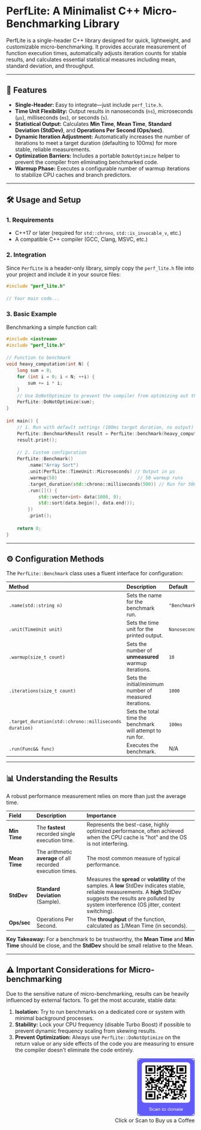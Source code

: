 

# PerfLite: A Minimalist C++ Micro-Benchmarking Library

PerfLite is a single-header C++ library designed for quick, lightweight, and customizable micro-benchmarking. It provides accurate measurement of function execution times, automatically adjusts iteration counts for stable results, and calculates essential statistical measures including mean, standard deviation, and throughput.

---

## 🚀 Features

* **Single-Header:** Easy to integrate—just include `perf_lite.h`.
* **Time Unit Flexibility:** Output results in nanoseconds (`ns`), microseconds (`µs`), milliseconds (`ms`), or seconds (`s`).
* **Statistical Output:** Calculates **Min Time**, **Mean Time**, **Standard Deviation (StdDev)**, and **Operations Per Second (Ops/sec)**.
* **Dynamic Iteration Adjustment:** Automatically increases the number of iterations to meet a target duration (defaulting to 100ms) for more stable, reliable measurements.
* **Optimization Barriers:** Includes a portable `DoNotOptimize` helper to prevent the compiler from eliminating benchmarked code.
* **Warmup Phase:** Executes a configurable number of warmup iterations to stabilize CPU caches and branch predictors.

---

## 🛠️ Usage and Setup

### 1. Requirements

* C++17 or later (required for `std::chrono`, `std::is_invocable_v`, etc.)
* A compatible C++ compiler (GCC, Clang, MSVC, etc.)

### 2. Integration

Since `PerfLite` is a header-only library, simply copy the `perf_lite.h` file into your project and include it in your source files:

```cpp
#include "perf_lite.h"

// Your main code...
````

### 3\. Basic Example

Benchmarking a simple function call:

```cpp
#include <iostream>
#include "perf_lite.h"

// Function to benchmark
void heavy_computation(int N) {
    long sum = 0;
    for (int i = 0; i < N; ++i) {
        sum += i * i;
    }
    // Use DoNotOptimize to prevent the compiler from optimizing out the calculation
    PerfLite::DoNotOptimize(sum); 
}

int main() {
    // 1. Run with default settings (100ms target duration, ns output)
    PerfLite::BenchmarkResult result = PerfLite::benchmark(heavy_computation, 1000);
    result.print();

    // 2. Custom configuration
    PerfLite::Benchmark()
        .name("Array Sort")
        .unit(PerfLite::TimeUnit::Microseconds) // Output in µs
        .warmup(50)                              // 50 warmup runs
        .target_duration(std::chrono::milliseconds(500)) // Run for 500ms
        .run([]() {
            std::vector<int> data(1000, 0);
            std::sort(data.begin(), data.end());
        })
        .print();

    return 0;
}
```

-----

## ⚙️ Configuration Methods

The `PerfLite::Benchmark` class uses a fluent interface for configuration:

| Method | Description | Default |
| :--- | :--- | :--- |
| `.name(std::string n)` | Sets the name for the benchmark run. | `"Benchmark"` |
| `.unit(TimeUnit unit)` | Sets the time unit for the printed output. | `Nanoseconds` |
| `.warmup(size_t count)` | Sets the number of **unmeasured** warmup iterations. | `10` |
| `.iterations(size_t count)` | Sets the initial/minimum number of measured iterations. | `1000` |
| `.target_duration(std::chrono::milliseconds duration)` | Sets the total time the benchmark will attempt to run for. | `100ms` |
| `.run(Func&& func)` | Executes the benchmark. | N/A |

-----

## 📊 Understanding the Results

A robust performance measurement relies on more than just the average time.

| Field | Description | Importance |
| :--- | :--- | :--- |
| **Min Time** | The **fastest** recorded single execution time. | Represents the best-case, highly optimized performance, often achieved when the CPU cache is "hot" and the OS is not interfering. |
| **Mean Time** | The arithmetic **average** of all recorded execution times. | The most common measure of typical performance. |
| **StdDev** | **Standard Deviation** (Sample). | Measures the **spread** or **volatility** of the samples. A **low** StdDev indicates stable, reliable measurements. A **high** StdDev suggests the results are polluted by system interference (OS jitter, context switching). |
| **Ops/sec** | Operations Per Second. | The **throughput** of the function, calculated as $1 / \text{Mean Time (in seconds)}$. |

**Key Takeaway:** For a benchmark to be trustworthy, the **Mean Time** and **Min Time** should be close, and the **StdDev** should be small relative to the Mean.

-----

## ⚠️ Important Considerations for Micro-benchmarking

Due to the sensitive nature of micro-benchmarking, results can be heavily influenced by external factors. To get the most accurate, stable data:

1.  **Isolation:** Try to run benchmarks on a dedicated core or system with minimal background processes.
2.  **Stability:** Lock your CPU frequency (disable Turbo Boost) if possible to prevent dynamic frequency scaling from skewing results.
3.  **Prevent Optimization:** Always use `PerfLite::DoNotOptimize` on the return value or any side effects of the code you are measuring to ensure the compiler doesn't eliminate the code entirely.

<!-- end list -->

<p align="right">
  <a href="https://donate.stripe.com/5kQ4gAa0b4pP7YQaW35EY00">
    <img src="./images/stripe-donate-qrcode.png" 
         alt="Scan to buy us a coffee with Stripe" 
         width="150" 
         height="150" 
         style="border: 2px solid #6772E5; border-radius: 5px;">
  </a>
  <br>
  <medium>Click or Scan to Buy us a Coffee</medium>
</p>
